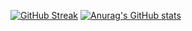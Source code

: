 [![GitHub Streak](http://github-readme-streak-stats.herokuapp.com?user=DEmmaRL&theme=dark&background=000000)](https://git.io/streak-stats)
[![Anurag's GitHub stats](https://github-readme-stats.vercel.app/api?username=DEmmaRL)](https://github.com/anuraghazra/github-readme-stats)
